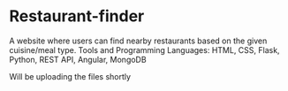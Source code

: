 # Restaurant-finder
A website where users can find nearby restaurants based on the given cuisine/meal type. 
Tools and Programming Languages: HTML, CSS, Flask, Python, REST API, Angular, MongoDB


Will be uploading the files shortly
